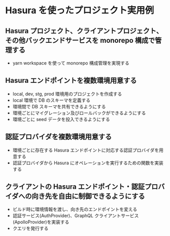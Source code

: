 # Hasura を使ったプロジェクト実用例

## Hasura プロジェクト、クライアントプロジェクト、その他バックエンドサービスを monorepo 構成で管理する

- yarn workspace を使って monorepo 構成管理を実現する

## Hasura エンドポイントを複数環境用意する

- local, dev, stg, prod 環境用のプロジェクトを作成する
- local 環境で DB のスキーマを定義する
- 環境間で DB スキーマを共有できるようにする
- 環境ごとにマイグレーション及びロールバックができるようにする
- 環境ごとに seed データを投入できるようにする

## 認証プロバイダを複数環境用意する

- 環境ごとに存在する Hasura エンドポイントに対応する認証プロバイダを用意する
- 認証プロバイダから Hasura にオペレーションを実行するための関数を実装する

## クライアントの Hasura エンドポイント・認証プロバイダへの向き先を自由に制御できるようにする

- ビルド時に環境情報を渡し、向き先のエンドポイントを変える
- 認証サービス(AuthProvider)、GraphQL クライアントサービス(ApolloProvider)を実装する
- クエリを発行する

